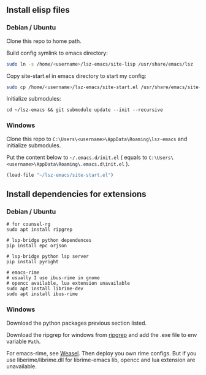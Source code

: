 ## Install elisp files

### Debian / Ubuntu

Clone this repo to home path.

Build config symlink to emacs directory:

```bash
sudo ln -s /home/<username>/lsz-emacs/site-lisp /usr/share/emacs/lsz
```

Copy site-start.el in emacs directory to start my config:

```bash
sudo cp /home/<username>/lsz-emacs/site-start.el /usr/share/emacs/site-lisp/
```

Initialize submodules:

```plaintext
cd ~/lsz-emacs && git submodule update --init --recursive
```

### Windows

Clone this repo to `C:\Users\<username>\AppData\Roaming\lsz-emacs` and initialize submodules.

Put the content below to `~/.emacs.d/init.el` ( equals to `C:\Users\<username>\AppData\Roaming\.emacs.d\init.el` ).

```lisp
(load-file "~/lsz-emacs/site-start.el")
```

## Install dependencies for extensions

### Debian / Ubuntu

```plaintext
# for counsel-rg
sudo apt install ripgrep

# lsp-bridge python dependences
pip install epc orjson

# lsp-bridge python lsp server
pip install pyright

# emacs-rime
# usually I use ibus-rime in gnome
# opencc available, lua extension unavailable
sudo apt install librime-dev
sudo apt install ibus-rime
```

### Windows

Download the python packages previous section listed.

Download the ripgrep for windows from [ripgrep](https://github.com/BurntSushi/ripgrep) and add the .exe file to env variable `Path`.

For emacs-rime, see [Weasel](https://github.com/rime/weasel). Then deploy you own rime configs. But if you use liberime/librime.dll for librime-emacs lib, opencc and lua extension are unavailable.
